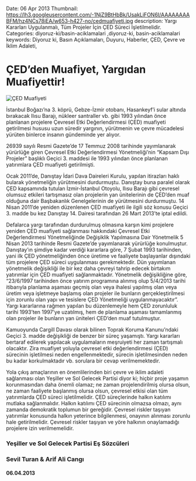 Date: 06 Apr 2013
Thumbnail: https://lh3.googleusercontent.com/-1NjZ9BtHbBk/UsakLiFON6I/AAAAAAAABFM/hz4NCs78iEA/w653-h427-no/cedmuafiyeti.jpg
description: Yargı Kararları Uygulanmalı, Tüm Projeler İçin ÇED Süreci İşletilmelidir.
Categories: diyoruz-ki/basin-aciklamalari ,diyoruz-ki, basin-aciklamalari
keywords: Diyoruz ki, Basın Açıklamaları, Duyuru, Haberler, ÇED, Çevre ve İklim Adaleti, 

# ÇED’den Muafiyet, Yargıdan Muafiyettir!

![ÇED Muafiyeti](https://lh3.googleusercontent.com/-1NjZ9BtHbBk/UsakLiFON6I/AAAAAAAABFM/hz4NCs78iEA/w653-h427-no/cedmuafiyeti.jpg)


İstanbul Boğazı’na 3. köprü, Gebze-İzmir otobanı, Hasankeyf’i sular altında bırakacak Ilısu Barajı, nükleer santraller vb. gibi 1993 yılından önce planlanan projelere Çevresel Etki Değerlendirmesi (ÇED) muafiyeti getirilmesi hususu uzun süredir yargının, yürütmenin ve çevre mücadelesi yürüten binlerce insanın gündeminde yer alıyor.

26939 sayılı Resmi Gazete’de 17 Temmuz 2008 tarihinde yayımlanarak yürürlüğe giren Çevresel Etki Değerlendirmesi Yönetmeliği’nin “Kapsam Dışı Projeler” başlıklı Geçici 3. maddesi ile 1993 yılından önce planlanan yatırımlara ÇED muafiyeti getirilmişti. 

Ocak 2011’de, Danıştay İdari Dava Daireleri Kurulu, yapılan itirazları haklı bularak yönetmeliğin yürütmesini durdurmuştu. Danıştay buna paralel olarak ÇED kapsamında tutulan İzmir-İstanbul Otoyolu, Ilısu Barajı gibi çevresel olumsuz etkileri tartışmasız olan projelerin yan ünitelerinin de ÇED’den muaf olduğuna dair Başbakanlık Genelgelerinin de yürütmesini durdurmuştu. 14 Nisan 2011’de yeniden düzenlenen ÇED muafiyeti ile ilgili söz konusu Geçici 3. madde bu kez Danıştay 14. Dairesi tarafından 26 Mart 2013’te iptal edildi.

Defalarca yargı tarafından durdurulmuş olmasına karşın kimi projelere yeniden ÇED muafiyeti sağlanması hakkındaki Çevresel Etki Değerlendirmesi Yönetmeliğinde Değişiklik Yapılmasına Dair Yönetmelik 5 Nisan 2013 tarihinde Resmi Gazete’de yayımlanarak yürürlüğe konulmuştur. Danıştay’ın şimdiye kadar verdiği kararlara göre, 7 Şubat 1993 tarihinden, yani ilk ÇED yönetmeliğinden önce üretime ve faaliyete başlayanlar dışındaki tüm projelere ÇED süreci uygulanması gerekmektedir. Dün yayımlanan yönetmelik değişikliği ile bir kez daha çevreyi tahrip edecek birtakım yatırımlar için ÇED muafiyeti sağlanmaktadır. Yönetmelik değişikliğine göre, “23/6/1997 tarihinden önce yatırım programına alınmış olup 5/4/2013 tarihi itibarıyla planlama aşaması geçmiş olan veya ihalesi yapılmış olan veya üretim veya işletmeye başlamış olan projeler ile bunların gerçekleştirilmesi için zorunlu olan yapı ve tesislere ÇED Yönetmeliği uygulanmayacaktır”. Yargı kararlarına rağmen yapılan bu düzenlemeyle hem ÇED zorunluluk tarihi 1993’ten 1997’ye uzatılmış, hem de planlama aşaması tamamlanmış olan projeler ile bunların yan üniteleri ÇED’den muaf tutulmuştur.

Kamuoyunda Cargill Davası olarak bilinen Toprak Koruma Kanunu’ndaki Geçici 3. madde değişikliği de benzer bir süreç yaşamıştı. Yargı kararları bertaraf edilerek yapılacak uygulamaların meşruiyeti her zaman tartışmalı olacaktır. Zira muafiyet yoluyla çevresel etki değerlendirmesi (ÇED) sürecinin işletilmesi neden engellenmektedir, sürecin işletilmesinden neden bu kadar korkulmaktadır vb. sorulara bir cevap verilmemektedir.

Yola çıkış amaçlarının en önemlilerinden biri çevre ve iklim adaleti sağlanması olan Yeşiller ve Sol Gelecek Partisi diyor ki; hiçbir proje yaşamın korunmasından daha önemli olamaz; ne zaman projelendirilmiş olursa olsun, ne zaman faaliyete başlanmış olursa olsun, çevresel etkisi olan tüm yatırımlarda ÇED süreci işletilmelidir. ÇED süreçlerinde halkın katılımı mutlaka sağlanmalıdır. Halkın katılımı ÇED sürecinin olmazsa olmazı, aynı zamanda demokratik toplumun bir gereğidir. Çevresel riskler taşıyan yatırımlar konusunda halkın yeterince bilgilenmesi, onayının alınması zorunlu hale getirilmelidir. Çevresel riskler taşıyan ve yöre halkının onaylamadığı projelere izin verilmemelidir.



### Yeşiller ve Sol Gelecek Partisi Eş Sözcüleri
### Sevil Turan & Arif Ali Cangı

#### 06.04.2013
